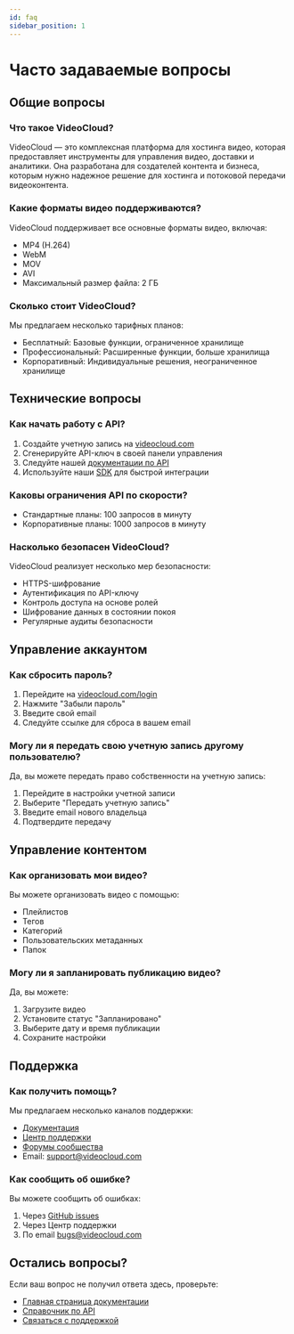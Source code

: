 ```yaml
---
id: faq
sidebar_position: 1
---
```


# Часто задаваемые вопросы

## Общие вопросы

### Что такое VideoCloud?
VideoCloud — это комплексная платформа для хостинга видео, которая предоставляет инструменты для управления видео, доставки и аналитики. Она разработана для создателей контента и бизнеса, которым нужно надежное решение для хостинга и потоковой передачи видеоконтента.

### Какие форматы видео поддерживаются?
VideoCloud поддерживает все основные форматы видео, включая:
- MP4 (H.264)
- WebM
- MOV
- AVI
- Максимальный размер файла: 2 ГБ

### Сколько стоит VideoCloud?
Мы предлагаем несколько тарифных планов:
- Бесплатный: Базовые функции, ограниченное хранилище
- Профессиональный: Расширенные функции, больше хранилища
- Корпоративный: Индивидуальные решения, неограниченное хранилище

## Технические вопросы

### Как начать работу с API?
1. Создайте учетную запись на [videocloud.com](https://videocloud.com)
2. Сгенерируйте API-ключ в своей панели управления
3. Следуйте нашей [документации по API](/docs/api/api-overview)
4. Используйте наши [SDK](/docs/api/api-overview#sdks) для быстрой интеграции

### Каковы ограничения API по скорости?
- Стандартные планы: 100 запросов в минуту
- Корпоративные планы: 1000 запросов в минуту

### Насколько безопасен VideoCloud?
VideoCloud реализует несколько мер безопасности:
- HTTPS-шифрование
- Аутентификация по API-ключу
- Контроль доступа на основе ролей
- Шифрование данных в состоянии покоя
- Регулярные аудиты безопасности

## Управление аккаунтом

### Как сбросить пароль?
1. Перейдите на [videocloud.com/login](https://videocloud.com/login)
2. Нажмите "Забыли пароль"
3. Введите свой email
4. Следуйте ссылке для сброса в вашем email

### Могу ли я передать свою учетную запись другому пользователю?
Да, вы можете передать право собственности на учетную запись:
1. Перейдите в настройки учетной записи
2. Выберите "Передать учетную запись"
3. Введите email нового владельца
4. Подтвердите передачу

## Управление контентом

### Как организовать мои видео?
Вы можете организовать видео с помощью:
- Плейлистов
- Тегов
- Категорий
- Пользовательских метаданных
- Папок

### Могу ли я запланировать публикацию видео?
Да, вы можете:
1. Загрузите видео
2. Установите статус "Запланировано"
3. Выберите дату и время публикации
4. Сохраните настройки

## Поддержка

### Как получить помощь?
Мы предлагаем несколько каналов поддержки:
- [Документация](/docs)
- [Центр поддержки](https://support.videocloud.com)
- [Форумы сообщества](https://community.videocloud.com)
- Email: support@videocloud.com

### Как сообщить об ошибке?
Вы можете сообщить об ошибках:
1. Через [GitHub issues](https://github.com/videocloud/videocloud/issues)
2. Через Центр поддержки
3. По email bugs@videocloud.com

## Остались вопросы?

Если ваш вопрос не получил ответа здесь, проверьте:

- [Главная страница документации](/docs/intro)
- [Справочник по API](/docs/api/api-overview)
- [Связаться с поддержкой](https://support.videocloud.com)
<!-- - [Форумы сообщества](https://community.videocloud.com) --> 
